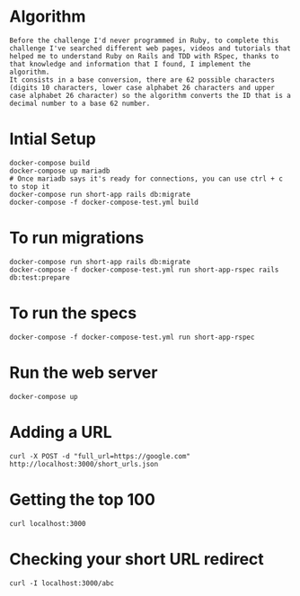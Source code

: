# Algorithm
    Before the challenge I'd never programmed in Ruby, to complete this challenge I've searched different web pages, videos and tutorials that helped me to understand Ruby on Rails and TDD with RSpec, thanks to that knowledge and information that I found, I implement the algorithm.
    It consists in a base conversion, there are 62 possible characters (digits 10 characters, lower case alphabet 26 characters and upper case alphabet 26 character) so the algorithm converts the ID that is a decimal number to a base 62 number.

# Intial Setup

    docker-compose build
    docker-compose up mariadb
    # Once mariadb says it's ready for connections, you can use ctrl + c to stop it
    docker-compose run short-app rails db:migrate
    docker-compose -f docker-compose-test.yml build

# To run migrations

    docker-compose run short-app rails db:migrate
    docker-compose -f docker-compose-test.yml run short-app-rspec rails db:test:prepare

# To run the specs

    docker-compose -f docker-compose-test.yml run short-app-rspec

# Run the web server

    docker-compose up

# Adding a URL

    curl -X POST -d "full_url=https://google.com" http://localhost:3000/short_urls.json

# Getting the top 100

    curl localhost:3000

# Checking your short URL redirect

    curl -I localhost:3000/abc

